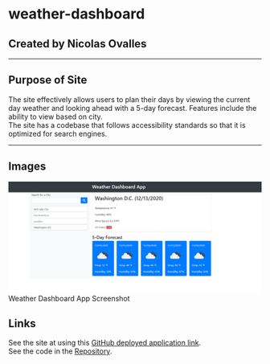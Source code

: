 # weather-dashboard
## Created by Nicolas Ovalles

-----

## Purpose of Site

The site effectively allows users to plan their days by viewing the current day weather and looking ahead with a 5-day forecast. Features include the ability to view based on city. <br/>
The site has a codebase that follows accessibility standards so that it is optimized for search engines.   

-----


## Images

![image](/assets/images/weather-dashboard.PNG)Weather Dashboard App Screenshot




## Links

See the site at using this [GitHub deployed application link](https://nickovalles.github.io/weather-dashboard/). <br/>
See the code in the [Repository](https://github.com/nickovalles/weather-dashboard). 